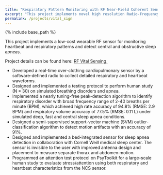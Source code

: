 ```yaml
---
title: "Respiratory Pattern Monitoring with RF Near-Field Coherent Sensing (NCS)"
excerpt: "This project implements novel high resolution Radio-Frequency (RF) imaging in indoor environment to monitor untagged people or objects."
permalink: /projects/vital_sign
---
```

{% include base_path %}

This project implements a low-cost wearable RF sensor for monitoring heartbeat and respiratory patterns and detect central and obstructive sleep apneas.

Project details can be found here: [RF Vital Sensing.](https://psharma15.github.io/RF-Vital-Sensing/)

  * Developed a real-time over-clothing cardiopulmonary sensor by a software-defined radio to collect detailed respiratory and heartbeat waveforms. 
  * Designed and implemented a testing protocol to perform human study (N = 30) on simulated breathing disorders and apnea.
  * Implemented a nearly tuning-free peak-detection algorithm to identify respiratory disorder with broad frequency range of 2-40 breaths per minute (BPM), which achieved high rate accuracy of 94.8% (RMSE: 2.9 BPM) and respiratory volume accuracy of 77.5% (RMSE: 0.11 L) under simulated deep, fast and central sleep apnea conditions.
  * Designed a semi-supervised support-vector machine (SVM) outlier-classification algorithm to detect motion artifacts with an accuracy of 91%.
  * Designed and implemented a bed-integrated sensor for sleep apnea detection in collaboration with Cornell Weill medical sleep center. The sensor is invisible to the user with improved antenna design and placement to measure separate thorax and abdomen motion.
  * Programmed an attention test protocol on PsyToolkit for a large-scale human study to evaluate stress/attention using both respiratory and heartbeat characteristics from the NCS sensor.

